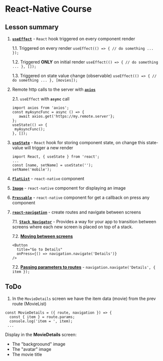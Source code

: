 # React-Native Course

## Lesson summary
1. [**`useEffect`**](https://reactjs.org/docs/hooks-overview.html) - `React` hook triggered on every component render

   1.1. Triggered on every render 
   ```useEffect(() => { // do something ... });```
   
   1.2. Triggered **ONLY** on initial render
   ```useEffect(() => { // do something ... }, []);```
   
   1.3. Triggered on state value change (observable)
   ```useEffect(() => { // do something ... }, [movies]);```
   
2. Remote http calls to the server with [**`axios`**](https://github.com/axios/axios)

   2.1. `useEffect` with **`async`** call
   ```
   import axios from 'axios';
   const myAsyncFunc = async () => { 
      await axios.get('https://my.remote.server'};
   };
   useState(() => { 
    myAsyncFunc();
   }, []);
   ```
3. [**`useState`**](https://reactjs.org/docs/hooks-state.html) - `React` hook for storing component state, on change this state-value will trigger a new render
   ```
   import React, { useState } from 'react';
   ...
   const [name, setName] = useState('');
   setName('mobile');
   ```
   
4. [**`FlatList`**](www.google.com) - `react-native` component 
5. [**`Image`**](https://reactnative.dev/docs/image) - `react-native` component for displaying an image
6. [**`Pressable`**](https://reactnative.dev/docs/pressable) - `react-native` component for get a callback on press any component
7. [**`react-navigation`**](https://reactnavigation.org/docs/hello-react-navigation/) - create routes and navigate between screens

   7.1. [**`Stack Navigator`**](https://reactnavigation.org/docs/stack-navigator/) - Provides a way for your app to transition between screens where each new screen is placed on top of a stack.
   
   7.2. [**Moving between screens**](https://reactnavigation.org/docs/navigating)
      ```
      <Button
        title="Go to Details"
        onPress={() => navigation.navigate('Details')}
      />
      ```
   7.2. [**Passing parameters to routes**](https://reactnavigation.org/docs/params) - `navigation.navigate('Details', { item });`
  
## ToDo
1. In the `MovieDetails` screen we have the item data (movie) from the prev route (MovieList)
```
const MovieDetails = ({ route, navigation }) => {
  const { item } = route.params;
  console.log('item = ', item);
 ...
```
Display in the **MovieDetails** screen:
* The "backgroound" image
* The "avatar" image
* The movie title
